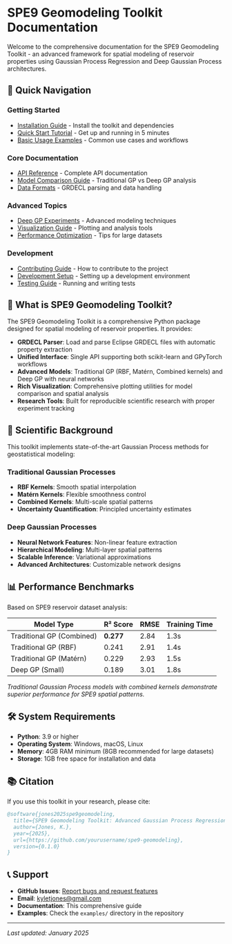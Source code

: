 # SPE9 Geomodeling Toolkit Documentation

Welcome to the comprehensive documentation for the SPE9 Geomodeling Toolkit - an advanced framework for spatial modeling of reservoir properties using Gaussian Process Regression and Deep Gaussian Process architectures.

## 🚀 Quick Navigation

### Getting Started
- [Installation Guide](installation.md) - Install the toolkit and dependencies
- [Quick Start Tutorial](quickstart.md) - Get up and running in 5 minutes
- [Basic Usage Examples](examples.md) - Common use cases and workflows

### Core Documentation
- [API Reference](api.md) - Complete API documentation
- [Model Comparison Guide](model_comparison.md) - Traditional GP vs Deep GP analysis
- [Data Formats](data_formats.md) - GRDECL parsing and data handling

### Advanced Topics
- [Deep GP Experiments](deep_gp.md) - Advanced modeling techniques
- [Visualization Guide](visualization.md) - Plotting and analysis tools
- [Performance Optimization](performance.md) - Tips for large datasets

### Development
- [Contributing Guide](contributing.md) - How to contribute to the project
- [Development Setup](development.md) - Setting up a development environment
- [Testing Guide](testing.md) - Running and writing tests

## 🎯 What is SPE9 Geomodeling Toolkit?

The SPE9 Geomodeling Toolkit is a comprehensive Python package designed for spatial modeling of reservoir properties. It provides:

- **GRDECL Parser**: Load and parse Eclipse GRDECL files with automatic property extraction
- **Unified Interface**: Single API supporting both scikit-learn and GPyTorch workflows
- **Advanced Models**: Traditional GP (RBF, Matérn, Combined kernels) and Deep GP with neural networks
- **Rich Visualization**: Comprehensive plotting utilities for model comparison and spatial analysis
- **Research Tools**: Built for reproducible scientific research with proper experiment tracking

## 🔬 Scientific Background

This toolkit implements state-of-the-art Gaussian Process methods for geostatistical modeling:

### Traditional Gaussian Processes
- **RBF Kernels**: Smooth spatial interpolation
- **Matérn Kernels**: Flexible smoothness control
- **Combined Kernels**: Multi-scale spatial patterns
- **Uncertainty Quantification**: Principled uncertainty estimates

### Deep Gaussian Processes
- **Neural Network Features**: Non-linear feature extraction
- **Hierarchical Modeling**: Multi-layer spatial patterns
- **Scalable Inference**: Variational approximations
- **Advanced Architectures**: Customizable network designs

## 📊 Performance Benchmarks

Based on SPE9 reservoir dataset analysis:

| Model Type | R² Score | RMSE | Training Time |
|------------|----------|------|---------------|
| Traditional GP (Combined) | **0.277** | 2.84 | 1.3s |
| Traditional GP (RBF) | 0.241 | 2.91 | 1.4s |
| Traditional GP (Matérn) | 0.229 | 2.93 | 1.5s |
| Deep GP (Small) | 0.189 | 3.01 | 1.8s |

*Traditional Gaussian Process models with combined kernels demonstrate superior performance for SPE9 spatial patterns.*

## 🛠️ System Requirements

- **Python**: 3.9 or higher
- **Operating System**: Windows, macOS, Linux
- **Memory**: 4GB RAM minimum (8GB recommended for large datasets)
- **Storage**: 1GB free space for installation and data

## 📚 Citation

If you use this toolkit in your research, please cite:

```bibtex
@software{jones2025spe9geomodeling,
  title={SPE9 Geomodeling Toolkit: Advanced Gaussian Process Regression for Reservoir Modeling},
  author={Jones, K.},
  year={2025},
  url={https://github.com/yourusername/spe9-geomodeling},
  version={0.1.0}
}
```

## 📞 Support

- **GitHub Issues**: [Report bugs and request features](https://github.com/yourusername/spe9-geomodeling/issues)
- **Email**: kyletjones@gmail.com
- **Documentation**: This comprehensive guide
- **Examples**: Check the `examples/` directory in the repository

---

*Last updated: January 2025*
